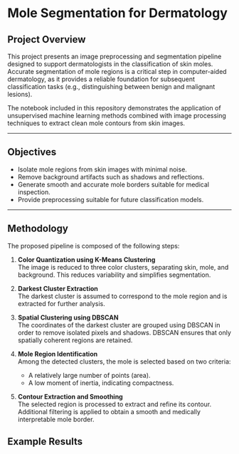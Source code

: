 # Mole Segmentation for Dermatology

## Project Overview
This project presents an image preprocessing and segmentation pipeline designed to support dermatologists in the classification of skin moles.  
Accurate segmentation of mole regions is a critical step in computer-aided dermatology, as it provides a reliable foundation for subsequent classification tasks (e.g., distinguishing between benign and malignant lesions).  

The notebook included in this repository demonstrates the application of unsupervised machine learning methods combined with image processing techniques to extract clean mole contours from skin images.

---

## Objectives
- Isolate mole regions from skin images with minimal noise.  
- Remove background artifacts such as shadows and reflections.  
- Generate smooth and accurate mole borders suitable for medical inspection.  
- Provide preprocessing suitable for future classification models.  

---

## Methodology
The proposed pipeline is composed of the following steps:

1. **Color Quantization using K-Means Clustering**  
   The image is reduced to three color clusters, separating skin, mole, and background. This reduces variability and simplifies segmentation.

2. **Darkest Cluster Extraction**  
   The darkest cluster is assumed to correspond to the mole region and is extracted for further analysis.

3. **Spatial Clustering using DBSCAN**  
   The coordinates of the darkest cluster are grouped using DBSCAN in order to remove isolated pixels and shadows. DBSCAN ensures that only spatially coherent regions are retained.

4. **Mole Region Identification**  
   Among the detected clusters, the mole is selected based on two criteria:  
   - A relatively large number of points (area).  
   - A low moment of inertia, indicating compactness.  

5. **Contour Extraction and Smoothing**  
   The selected region is processed to extract and refine its contour. Additional filtering is applied to obtain a smooth and medically interpretable mole border.  



## Example Results



